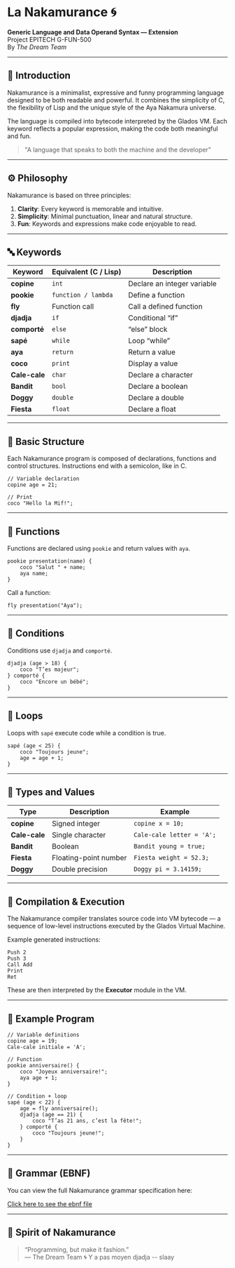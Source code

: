 # La Nakamurance 🌀

**Generic Language and Data Operand Syntax — Extension**  
Project EPITECH G-FUN-500  
By *The Dream Team*

---

## 🎯 Introduction

Nakamurance is a minimalist, expressive and funny programming language designed to be both readable and powerful.
It combines the simplicity of C, the flexibility of Lisp and the unique style of the Aya Nakamura universe.

The language is compiled into bytecode interpreted by the Glados VM.
Each keyword reflects a popular expression, making the code both meaningful and fun.

> "A language that speaks to both the machine and the developer"

---

## ⚙️ Philosophy

Nakamurance is based on three principles:
1. **Clarity**: Every keyword is memorable and intuitive.  
2. **Simplicity**: Minimal punctuation, linear and natural structure.  
3. **Fun**: Keywords and expressions make code enjoyable to read.

---

## 🔤 Keywords

| Keyword       | Equivalent (C / Lisp) | Description                         |
|---------------|-----------------------|-------------------------------------|
| **copine**    | `int`                 | Declare an integer variable         |
| **pookie**    | `function / lambda`   | Define a function                   |
| **fly**       | Function call         | Call a defined function             |
| **djadja**    | `if`                  | Conditional “if”                    |
| **comporté**  | `else`                | “else” block                        |
| **sapé**      | `while`               | Loop “while”                        |
| **aya**       | `return`              | Return a value                      |
| **coco**      | `print`               | Display a value                     |
| **Cale-cale** | `char`                | Declare a character                 |
| **Bandit**    | `bool`                | Declare a boolean                   |
| **Doggy**     | `double`              | Declare a double                    |
| **Fiesta**    | `float`               | Declare a float                     |

---

## 🧱 Basic Structure

Each Nakamurance program is composed of declarations, functions and control structures.
Instructions end with a semicolon, like in C.

```nakamurance
// Variable declaration
copine age = 21;

// Print
coco "Hello la Mif!";
```

---

## 🪩 Functions

Functions are declared using `pookie` and return values with `aya`.

```nakamurance
pookie presentation(name) {
    coco "Salut " + name;
    aya name;
}
```

Call a function:

```nakamurance
fly presentation("Aya");
```

---

## 💭 Conditions

Conditions use `djadja` and `comporté`.

```nakamurance
djadja (age > 18) {
    coco "T’es majeur";
} comporté {
    coco "Encore un bébé";
}
```

---

## 🔁 Loops

Loops with `sapé` execute code while a condition is true.

```nakamurance
sapé (age < 25) {
    coco "Toujours jeune";
    age = age + 1;
}
```

---

## 🧠 Types and Values

| Type | Description | Example |
|------|--------------|----------|
| **copine** | Signed integer | `copine x = 10;` |
| **Cale-cale** | Single character | `Cale-cale letter = 'A';` |
| **Bandit** | Boolean | `Bandit young = true;` |
| **Fiesta** | Floating-point number | `Fiesta weight = 52.3;` |
| **Doggy** | Double precision | `Doggy pi = 3.14159;` |

---

## 🧩 Compilation & Execution

The Nakamurance compiler translates source code into VM bytecode — a sequence of low-level instructions executed by the Glados Virtual Machine.

Example generated instructions:

```
Push 2
Push 3
Call Add
Print
Ret
```

These are then interpreted by the **Executor** module in the VM.

---

## 🧩 Example Program

```nakamurance
// Variable definitions
copine age = 19;
Cale-cale initiale = 'A';

// Function
pookie anniversaire() {
    coco "Joyeux anniversaire!";
    aya age + 1;
}

// Condition + loop
sapé (age < 22) {
    age = fly anniversaire();
    djadja (age == 21) {
        coco "T’as 21 ans, c’est la fête!";
    } comporté {
        coco "Toujours jeune!";
    }
}
```

---

## 🧮 Grammar (EBNF)

You can view the full Nakamurance grammar specification here:

[Click here to see the ebnf file](https://github.com/EpitechPGE3-2025/G-FUN-500-TLS-5-1-glados-7/blob/main/Nakamurance.ebnf)

---

## 💅 Spirit of Nakamurance

> “Programming, but make it fashion.”  
> — The Dream Team 🌀
> Y a pas moyen djadja -- slaay
